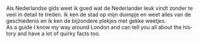 <div lang="nl">
Als Nederlandse gids weet ik goed wat de Nederlander leuk vindt zonder te veel in
detail te treden. Ik ken de stad op mijn duimpje en weet alles van de geschiedenis en ik ken de bijzondere plekjes met gekke weetjes.
</div>

<div lang="en">
As a guide I know my way around London and can tell you all about the history and have a lot of quirky facts too.
</div>
